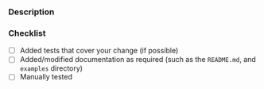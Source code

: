 ### Description

<!-- Please explain the changes you made here. -->

### Checklist
- [ ] Added tests that cover your change (if possible)
- [ ] Added/modified documentation as required (such as the `README.md`, and `examples` directory)
- [ ] Manually tested

<!-- If you haven't done so already, you can add your name to the humans.txt file -->
